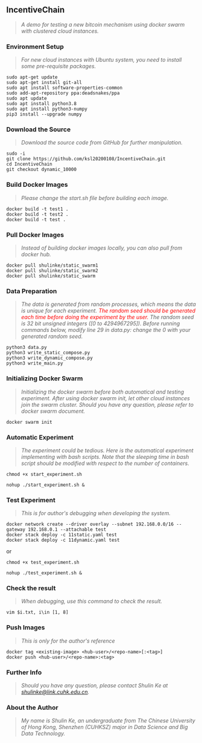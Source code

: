 ## IncentiveChain

> *A demo for testing a new bitcoin mechanism using docker swarm with clustered cloud instances.*

### Environment Setup

> *For new cloud instances with Ubuntu system, you need to install some pre-requisite packages.*

```
sudo apt-get update
sudo apt-get install git-all
sudo apt install software-properties-common
sudo add-apt-repository ppa:deadsnakes/ppa
sudo apt update
sudo apt install python3.8
sudo apt install python3-numpy
pip3 install --upgrade numpy

```

### Download the Source

> *Download the source code from GitHub for further manipulation.*

```
sudo -i
git clone https://github.com/ksl20200108/IncentiveChain.git
cd IncentiveChain
git checkout dynamic_10000

```

### Build Docker Images

> *Please change the start.sh file before building each image.*

```
docker build -t test1 .
docker build -t test2 .
docker build -t test .

```

### Pull Docker Images

> *Instead of building docker images locally, you can also pull from docker hub.*

```
docker pull shulinke/static_swarm1
docker pull shulinke/static_swarm2
docker pull shulinke/static_swarm

```

### Data Preparation

> *The data is generated from random processes, which means the data is unique for each experiment.*
> <span style="color:red">*The random seed should be generated each time before doing the experiment by the user.*</span>
> *The random seed is 32 bit unsigned integers ([0 to 4294967295]).*
> *Before running commands below, modify line 29 in data.py: change the 0 with your generated random seed.*

```
python3 data.py
python3 write_static_compose.py
python3 write_dynamic_compose.py
python3 write_main.py

```

### Initializing Docker Swarm

> *Initializing the docker swarm before both automatical and testing experiment. After using docker swarm init, let other cloud instances join the swarm cluster. Should you have any question, please refer to docker swarm document.*

```
docker swarm init

```

### Automatic Experiment

> *The experiment could be tedious. Here is the automatical experiment implementing with bash scripts. Note that the sleeping time in bash script should be modified with respect to the number of containers.*

```
chmod +x start_experiment.sh

```
```
nohup ./start_experiment.sh &

```

### Test Experiment

> *This is for author's debugging when developing the system.*

```
docker network create --driver overlay --subnet 192.168.0.0/16 --gateway 192.168.0.1 --attachable test
docker stack deploy -c 11static.yaml test
docker stack deploy -c 11dynamic.yaml test

```

or

```
chmod +x test_experiment.sh

```
```
nohup ./test_experiment.sh &

```

### Check the result

> *When debugging, use this command to check the result.*

```
vim $i.txt, i\in [1, 8]

```

### Push Images

> *This is only for the author's reference*

```
docker tag <existing-image> <hub-user>/<repo-name>[:<tag>]
docker push <hub-user>/<repo-name>:<tag>

```

### Further Info

> *Should you have any question, please contact Shulin Ke at <shulinke@link.cuhk.edu.cn>.*

### About the Author

> *My name is Shulin Ke, an undergraduate from The Chinese University of Hong Kong, Shenzhen (CUHKSZ) major in Data Science and Big Data Technology.*


